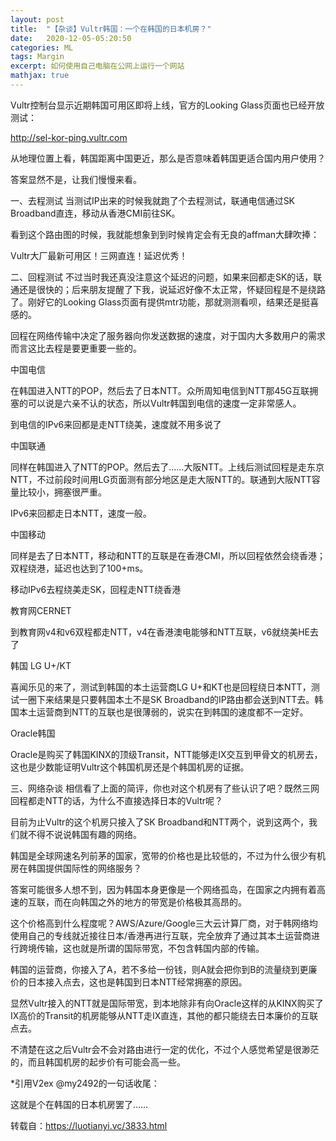 ```yaml
---
layout: post
title:  "【杂谈】Vultr韩国：一个在韩国的日本机房？"
date:   2020-12-05-05:20:50
categories: ML
tags: Margin
excerpt: 如何使用自己电脑在公网上运行一个网站
mathjax: true
---
```

Vultr控制台显示近期韩国可用区即将上线，官方的Looking Glass页面也已经开放测试：

http://sel-kor-ping.vultr.com

从地理位置上看，韩国距离中国更近，那么是否意味着韩国更适合国内用户使用？

答案显然不是，让我们慢慢来看。

一、去程测试
当测试IP出来的时候我就跑了个去程测试，联通电信通过SK Broadband直连，移动从香港CMI前往SK。

看到这个路由图的时候，我就能想象到到时候肯定会有无良的affman大肆吹捧：

Vultr大厂最新可用区！三网直连！延迟优秀！

二、回程测试
不过当时我还真没注意这个延迟的问题，如果来回都走SK的话，联通还是很快的；后来朋友提醒了下我，说延迟好像不太正常，怀疑回程是不是绕路了。刚好它的Looking Glass页面有提供mtr功能，那就测测看呗，结果还是挺喜感的。

回程在网络传输中决定了服务器向你发送数据的速度，对于国内大多数用户的需求而言这比去程是要更重要一些的。

中国电信

在韩国进入NTT的POP，然后去了日本NTT。众所周知电信到NTT那45G互联拥塞的可以说是六亲不认的状态，所以Vultr韩国到电信的速度一定非常感人。



到电信的IPv6来回都是走NTT绕美，速度就不用多说了



中国联通

同样在韩国进入了NTT的POP。然后去了……大阪NTT。上线后测试回程是走东京NTT，不过前段时间用LG页面测有部分地区是走大阪NTT的。联通到大阪NTT容量比较小，拥塞很严重。



IPv6来回都走日本NTT，速度一般。



中国移动

同样是去了日本NTT，移动和NTT的互联是在香港CMI，所以回程依然会绕香港；双程绕港，延迟也达到了100+ms。



移动IPv6去程绕美走SK，回程走NTT绕香港



教育网CERNET

到教育网v4和v6双程都走NTT，v4在香港澳电能够和NTT互联，v6就绕美HE去了





韩国 LG U+/KT

喜闻乐见的来了，测试到韩国的本土运营商LG U+和KT也是回程绕日本NTT，测试一圈下来结果是只要韩国本土不是SK Broadband的IP路由都会送到NTT去。韩国本土运营商到NTT的互联也是很薄弱的，说实在到韩国的速度都不一定好。





Oracle韩国

Oracle是购买了韩国KINX的顶级Transit，NTT能够走IX交互到甲骨文的机房去，这也是少数能证明Vultr这个韩国机房还是个韩国机房的证据。



三、网络杂谈
相信看了上面的简评，你也对这个机房有了些认识了吧？既然三网回程都走NTT的话，为什么不直接选择日本的Vultr呢？

目前为止Vultr的这个机房只接入了SK Broadband和NTT两个，说到这两个，我们就不得不说说韩国有趣的网络。

韩国是全球网速名列前茅的国家，宽带的价格也是比较低的，不过为什么很少有机房在韩国提供国际性的网络服务？

答案可能很多人想不到，因为韩国本身更像是一个网络孤岛，在国家之内拥有着高速的互联，而在向韩国之外的地方的带宽是价格极其高昂的。

这个价格高到什么程度呢？AWS/Azure/Google三大云计算厂商，对于韩网络均使用自己的专线就近接往日本/香港再进行互联，完全放弃了通过其本土运营商进行跨境传输，这也就是所谓的国际带宽，不包含韩国内部的传输。

韩国的运营商，你接入了A，若不多给一份钱，则A就会把你到B的流量绕到更廉价的日本接入点去，这也是韩国到日本NTT经常拥塞的原因。

显然Vultr接入的NTT就是国际带宽，到本地除非有向Oracle这样的从KINX购买了IX高价的Transit的机房能够从NTT走IX直连，其他的都只能绕去日本廉价的互联点去。

不清楚在这之后Vultr会不会对路由进行一定的优化，不过个人感觉希望是很渺茫的，而且韩国机房的起步价有可能会高一些。

*引用V2ex @my2492的一句话收尾：

这就是个在韩国的日本机房罢了……

转载自：https://luotianyi.vc/3833.html
